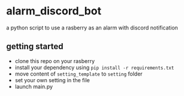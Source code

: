 # alarm_discord_bot
a python script to use a rasberry as an alarm with discord notification
## getting started
- clone this repo on your rasberry
- install your dependency using 
`pip install -r requirements.txt`
- move content of `setting_template` to `setting` folder
- set your own setting in the file
- launch main.py
